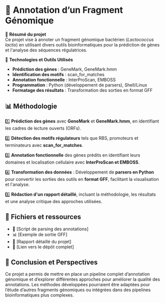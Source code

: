 # 🧬 Annotation d’un Fragment Génomique  

📌 **Résumé du projet**  
Ce projet vise à annoter un fragment génomique bactérien (*Lactococcus lactis*) en utilisant divers outils bioinformatiques pour la prédiction de gènes et l'analyse des séquences régulatrices.

🔬 **Technologies et Outils Utilisés**  
- **Prédiction des gènes** : GeneMark, GeneMark.hmm  
- **Identification des motifs** : scan_for_matches  
- **Annotation fonctionnelle** : InterProScan, EMBOSS  
- **Programmation** : Python (développement de parsers), Shell/Linux  
- **Formatage des résultats** : Transformation des sorties en format GFF  

## 📊 **Méthodologie**

1️⃣ **Prédiction des gènes** avec **GeneMark** et **GeneMark.hmm**, en identifiant les cadres de lecture ouverts (ORFs).  

2️⃣ **Détection des motifs régulateurs** tels que RBS, promoteurs et terminateurs avec **scan_for_matches**.  

3️⃣ **Annotation fonctionnelle** des gènes prédits en identifiant leurs domaines et localisation cellulaire avec **InterProScan et EMBOSS**.  

4️⃣ **Transformation des données** : Développement de **parsers en Python** pour convertir les sorties des outils en **format GFF**, facilitant la visualisation et l'analyse.  

5️⃣ **Rédaction d'un rapport détaillé**, incluant la méthodologie, les résultats et une analyse critique des approches utilisées.  

## 📂 **Fichiers et ressources**
- 📜 [Script de parsing des annotations]
- 📊 [Exemple de sortie GFF]
- 📑 [Rapport détaillé du projet] 
- 🔗 [Lien vers le dépôt complet]

## 🎯 **Conclusion et Perspectives**
Ce projet a permis de mettre en place un pipeline complet d’annotation génomique et d’explorer différentes approches pour améliorer la qualité des annotations. Les méthodes développées pourraient être adaptées pour l’étude d’autres fragments génomiques ou intégrées dans des pipelines bioinformatiques plus complexes.
